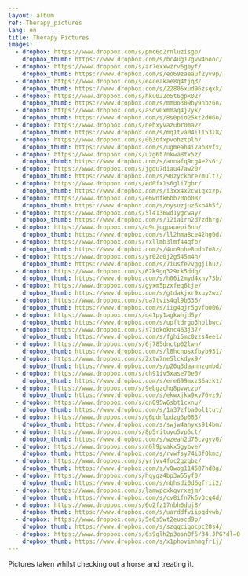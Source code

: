 ```yaml
---
layout: album
ref: Therapy_pictures
lang: en
title: Therapy Pictures
images:
  - dropbox: https://www.dropbox.com/s/pmc6q2rnluzisgp/
    dropbox_thumb: https://www.dropbox.com/s/bc4ug17gvw46ooc/
  - dropbox: https://www.dropbox.com/s/ar7exxwzrv6geyf/
    dropbox_thumb: https://www.dropbox.com/s/eo69zaeauf2yv9p/
  - dropbox: https://www.dropbox.com/s/e4ceakae8q4tjq3/
    dropbox_thumb: https://www.dropbox.com/s/22805xud96zsqxk/
  - dropbox: https://www.dropbox.com/s/hku022o5t6gpx02/
    dropbox_thumb: https://www.dropbox.com/s/mm0o309by9nbz6n/
  - dropbox: https://www.dropbox.com/s/asov0xmmaq4j7yk/
    dropbox_thumb: https://www.dropbox.com/s/8s0pio25kt2d06o/
  - dropbox: https://www.dropbox.com/s/nehxyvazubr0ma2/
    dropbox_thumb: https://www.dropbox.com/s/mq1tva04i1153l8/
  - dropbox: https://www.dropbox.com/s/0b3ofxpvohztplh/
    dropbox_thumb: https://www.dropbox.com/s/ugmeah4i2ab8vfx/
  - dropbox: https://www.dropbox.com/s/uzg6t7nkwa8tx5z/
    dropbox_thumb: https://www.dropbox.com/s/aonafq9cg4e2s6t/
  - dropbox: https://www.dropbox.com/s/jgqu7diau47aw20/
    dropbox_thumb: https://www.dropbox.com/s/90zyckhre7mult7/
  - dropbox: https://www.dropbox.com/s/ed0fx1s6gli7gbr/
    dropbox_thumb: https://www.dropbox.com/s/i3xx4x2cw1qxxzp/
  - dropbox: https://www.dropbox.com/s/e6wnfk6bb70ob08/
    dropbox_thumb: https://www.dropbox.com/s/oysuzjuz6kb4h5f/
  - dropbox: https://www.dropbox.com/s/5l4136wd1ygcway/
    dropbox_thumb: https://www.dropbox.com/s/12ia1rn2d7zdhrg/
  - dropbox: https://www.dropbox.com/s/o9ujcgpauepi6nn/
    dropbox_thumb: https://www.dropbox.com/s/ll2hma8ce42hg0d/
  - dropbox: https://www.dropbox.com/s/rxllmb3lmf44qfb/
    dropbox_thumb: https://www.dropbox.com/s/4un9nhe8ndn7o8z/
  - dropbox: https://www.dropbox.com/s/yr02c0j2g545m4h/
    dropbox_thumb: https://www.dropbox.com/s/7iusfe2vggjihu2/
  - dropbox: https://www.dropbox.com/s/62k9gq329rk5ddq/
    dropbox_thumb: https://www.dropbox.com/s/h06i2myd4xny73b/
  - dropbox: https://www.dropbox.com/s/gyxm5pzxfeq6tje/
    dropbox_thumb: https://www.dropbox.com/s/gtdakjxr9xuy2wx/
  - dropbox: https://www.dropbox.com/s/ua7tvis4ql9b336/
    dropbox_thumb: https://www.dropbox.com/s/iig4qjr5gvfo006/
  - dropbox: https://www.dropbox.com/s/o41py1agkwhjd5y/
    dropbox_thumb: https://www.dropbox.com/s/upftdrgo3hblbwc/
  - dropbox: https://www.dropbox.com/s/s7iokoknc463j37/
    dropbox_thumb: https://www.dropbox.com/s/fghi5mc0zzs4ee1/
  - dropbox: https://www.dropbox.com/s/6j785dnctp02lwn/
    dropbox_thumb: https://www.dropbox.com/s/l8hcnosxfbyb931/
  - dropbox: https://www.dropbox.com/s/2xtw7ne5lckdyx9/
    dropbox_thumb: https://www.dropbox.com/s/p20q3daannzgmbd/
  - dropbox: https://www.dropbox.com/s/ch91iv5xase70e0/
    dropbox_thumb: https://www.dropbox.com/s/ere699mxz36azk1/
  - dropbox: https://www.dropbox.com/s/9ebgzchq8pvwczp/
    dropbox_thumb: https://www.dropbox.com/s/ekwxjkw9xy76vz9/
  - dropbox: https://www.dropbox.com/s/qn095w6sbt1cxnu/
    dropbox_thumb: https://www.dropbox.com/s/1a37zfba0ol1tut/
  - dropbox: https://www.dropbox.com/s/g6pdnlpdzg3p683/
    dropbox_thumb: https://www.dropbox.com/s/swjw4ahyxs914bm/
  - dropbox: https://www.dropbox.com/s/8p5rituyu5vp5ct/
    dropbox_thumb: https://www.dropbox.com/s/wzeah2d76cvgyv6/
  - dropbox: https://www.dropbox.com/s/n6l9pvakx5gybve/
    dropbox_thumb: https://www.dropbox.com/s/rvwfsy74i3f0kmz/
  - dropbox: https://www.dropbox.com/s/yrjvv4foc2gzgbz/
    dropbox_thumb: https://www.dropbox.com/s/v0wog114587hd8g/
  - dropbox: https://www.dropbox.com/s/hqygz4bp3w55yf0/
    dropbox_thumb: https://www.dropbox.com/s/nbhsdi0d6gfrii2/
  - dropbox: https://www.dropbox.com/s/lamwpcxkqvrxejm/
    dropbox_thumb: https://www.dropbox.com/s/cv8ifn7k6v3cg4d/
  - dropbox: https://www.dropbox.com/s/6o2fz17nbh0duj8/
    dropbox_thumb: https://www.dropbox.com/s/uarddfviipqdywb/
  - dropbox: https://www.dropbox.com/s/5e6s5wt2euscd9p/
    dropbox_thumb: https://www.dropbox.com/s/szqqcigocpc28s4/
  - dropbox: https://www.dropbox.com/s/6s9glh2p3osn0f5/34.JPG?dl=0
    dropbox_thumb: https://www.dropbox.com/s/x1phovimhmgfr1j/
---
```


Pictures taken whilst checking out a horse and treating it.
